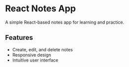 # React Notes App

A simple React-based notes app for learning and practice.

## Features

- Create, edit, and delete notes
- Responsive design
- Intuitive user interface